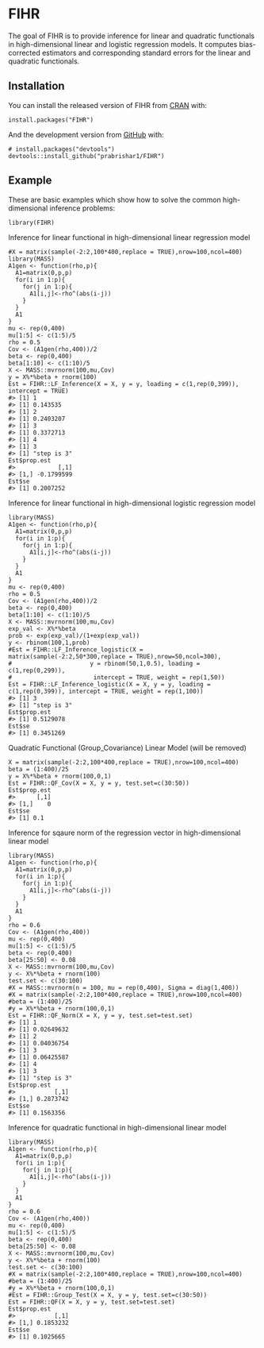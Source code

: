
<!-- README.md is generated from README.Rmd. Please edit that file -->

FIHR
====

<!-- badges: start -->
<!-- badges: end -->

The goal of FIHR is to provide inference for linear and quadratic
functionals in high-dimensional linear and logistic regression models.
It computes bias-corrected estimators and corresponding standard errors
for the linear and quadratic functionals.

Installation
------------

You can install the released version of FIHR from
[CRAN](https://CRAN.R-project.org) with:

    install.packages("FIHR")

And the development version from [GitHub](https://github.com/) with:

    # install.packages("devtools")
    devtools::install_github("prabrishar1/FIHR")

Example
-------

These are basic examples which show how to solve the common
high-dimensional inference problems:

    library(FIHR)

Inference for linear functional in high-dimensional linear regression
model

    #X = matrix(sample(-2:2,100*400,replace = TRUE),nrow=100,ncol=400)
    library(MASS)
    A1gen <- function(rho,p){
      A1=matrix(0,p,p)
      for(i in 1:p){
        for(j in 1:p){
          A1[i,j]<-rho^(abs(i-j))
        } 
      }
      A1
    }
    mu <- rep(0,400)
    mu[1:5] <- c(1:5)/5
    rho = 0.5
    Cov <- (A1gen(rho,400))/2
    beta <- rep(0,400)
    beta[1:10] <- c(1:10)/5
    X <- MASS::mvrnorm(100,mu,Cov)
    y = X%*%beta + rnorm(100)
    Est = FIHR::LF_Inference(X = X, y = y, loading = c(1,rep(0,399)), intercept = TRUE)
    #> [1] 1
    #> [1] 0.143535
    #> [1] 2
    #> [1] 0.2403207
    #> [1] 3
    #> [1] 0.3372713
    #> [1] 4
    #> [1] 3
    #> [1] "step is 3"
    Est$prop.est
    #>            [,1]
    #> [1,] -0.1799599
    Est$se
    #> [1] 0.2007252

Inference for linear functional in high-dimensional logistic regression
model

    library(MASS)
    A1gen <- function(rho,p){
      A1=matrix(0,p,p)
      for(i in 1:p){
        for(j in 1:p){
          A1[i,j]<-rho^(abs(i-j))
        } 
      }
      A1
    }
    mu <- rep(0,400)
    rho = 0.5
    Cov <- (A1gen(rho,400))/2
    beta <- rep(0,400)
    beta[1:10] <- c(1:10)/5
    X <- MASS::mvrnorm(100,mu,Cov)
    exp_val <- X%*%beta
    prob <- exp(exp_val)/(1+exp(exp_val))
    y <- rbinom(100,1,prob)
    #Est = FIHR::LF_Inference_logistic(X = matrix(sample(-2:2,50*300,replace = TRUE),nrow=50,ncol=300),
    #                      y = rbinom(50,1,0.5), loading = c(1,rep(0,299)),
    #                       intercept = TRUE, weight = rep(1,50))
    Est = FIHR::LF_Inference_logistic(X = X, y = y, loading = c(1,rep(0,399)), intercept = TRUE, weight = rep(1,100))
    #> [1] 3
    #> [1] "step is 3"
    Est$prop.est
    #> [1] 0.5129078
    Est$se
    #> [1] 0.3451269

Quadratic Functional (Group\_Covariance) Linear Model (will be removed)

    X = matrix(sample(-2:2,100*400,replace = TRUE),nrow=100,ncol=400)
    beta = (1:400)/25
    y = X%*%beta + rnorm(100,0,1)
    Est = FIHR::QF_Cov(X = X, y = y, test.set=c(30:50))
    Est$prop.est
    #>      [,1]
    #> [1,]    0
    Est$se
    #> [1] 0.1

Inference for sqaure norm of the regression vector in high-dimensional
linear model

    library(MASS)
    A1gen <- function(rho,p){
      A1=matrix(0,p,p)
      for(i in 1:p){
        for(j in 1:p){
          A1[i,j]<-rho^(abs(i-j))
        } 
      }
      A1
    }
    rho = 0.6
    Cov <- (A1gen(rho,400))
    mu <- rep(0,400)
    mu[1:5] <- c(1:5)/5
    beta <- rep(0,400)
    beta[25:50] <- 0.08
    X <- MASS::mvrnorm(100,mu,Cov)
    y <- X%*%beta + rnorm(100)
    test.set <- c(30:100)
    #X = MASS::mvrnorm(n = 100, mu = rep(0,400), Sigma = diag(1,400))
    #X = matrix(sample(-2:2,100*400,replace = TRUE),nrow=100,ncol=400)
    #beta = (1:400)/25
    #y = X%*%beta + rnorm(100,0,1)
    Est = FIHR::QF_Norm(X = X, y = y, test.set=test.set)
    #> [1] 1
    #> [1] 0.02649632
    #> [1] 2
    #> [1] 0.04036754
    #> [1] 3
    #> [1] 0.06425587
    #> [1] 4
    #> [1] 3
    #> [1] "step is 3"
    Est$prop.est
    #>           [,1]
    #> [1,] 0.2873742
    Est$se
    #> [1] 0.1563356

Inference for quadratic functional in high-dimensional linear model

    library(MASS)
    A1gen <- function(rho,p){
      A1=matrix(0,p,p)
      for(i in 1:p){
        for(j in 1:p){
          A1[i,j]<-rho^(abs(i-j))
        } 
      }
      A1
    }
    rho = 0.6
    Cov <- (A1gen(rho,400))
    mu <- rep(0,400)
    mu[1:5] <- c(1:5)/5
    beta <- rep(0,400)
    beta[25:50] <- 0.08
    X <- MASS::mvrnorm(100,mu,Cov)
    y <- X%*%beta + rnorm(100)
    test.set <- c(30:100)
    #X = matrix(sample(-2:2,100*400,replace = TRUE),nrow=100,ncol=400)
    #beta = (1:400)/25
    #y = X%*%beta + rnorm(100,0,1)
    #Est = FIHR::Group_Test(X = X, y = y, test.set=c(30:50))
    Est = FIHR::QF(X = X, y = y, test.set=test.set)
    Est$prop.est
    #>           [,1]
    #> [1,] 0.1853232
    Est$se
    #> [1] 0.1025665
